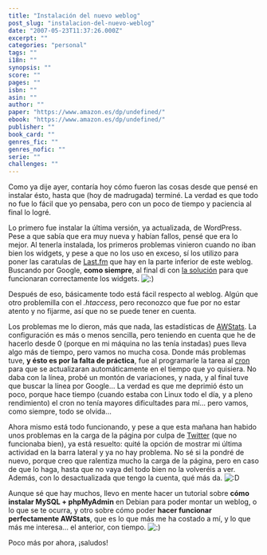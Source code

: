 ```yaml
---
title: "Instalación del nuevo weblog"
post_slug: "instalacion-del-nuevo-weblog"
date: "2007-05-23T11:37:26.000Z"
excerpt: ""
categories: "personal"
tags: ""
i18n: ""
synopsis: ""
score: ""
pages: ""
isbn: ""
asin: ""
author: ""
paper: "https://www.amazon.es/dp/undefined/"
ebook: "https://www.amazon.es/dp/undefined/"
publisher: ""
book_card: ""
genres_fic: ""
genres_nofic: ""
serie: ""
challenges: ""
---
```


Como ya dije ayer, contaría hoy cómo fueron las cosas desde que pensé en instalar ésto, hasta que (hoy de madrugada) terminé. La verdad es que todo no fue lo fácil que yo pensaba, pero con un poco de tiempo y paciencia al final lo logré.

Lo primero fue instalar la última versión, ya actualizada, de WordPress. Pese a que sabía que era muy nueva y habían fallos, pensé que era lo mejor. Al tenerla instalada, los primeros problemas vinieron cuando no iban bien los widgets, y pese a que no los uso en exceso, sí los utilizo para poner las caratulas de [Last.fm](http://www.lastfm.es) que hay en la parte inferior de este weblog. Buscando por Google, **como siempre**, al final di con [la solución](http://www.neverlandteam.net/blog/2007/05/16/error-en-wordpress-22-problemas-con-los-widgets/) para que funcionaran correctamente los widgets. ![:)](http://fjp.es/wp-includes/images/smilies/icon_smile.gif)

Después de eso, básicamente todo está fácil respecto al weblog. Algún que otro problemilla con el _.htaccess_, pero reconozco que fue por no estar atento y no fijarme, así que no se puede tener en cuenta.

Los problemas me lo dieron, más que nada, las estadísticas de [AWStats](http://awstats.sourceforge.net/). La configuración es más o menos sencilla, pero teniendo en cuenta que he de hacerlo desde 0 (porque en mi máquina no las tenía instadas) pues lleva algo más de tiempo, pero vamos no mucha cosa. Donde más problemas tuve, **y ésto es por la falta de práctica**, fue al programarle la tarea al [cron](http://es.wikipedia.org/wiki/Cron_%28unix%29) para que se actualizaran automáticamente en el tiempo que yo quisiera. No daba con la línea, probé un montón de variaciones, y nada, y al final tuve que buscar la línea por Google… La verdad es que me deprimió ésto un poco, porque hace tiempo (cuando estaba con Linux todo el día, y a pleno rendimiento) el cron no tenía mayores dificultades para mí… pero vamos, como siempre, todo se olvida…

Ahora mismo está todo funcionando, y pese a que esta mañana han habido unos problemas en la carga de la página por culpa de [Twitter](http://www.twitter.com) (que no funcionaba bien), ya está resuelto: quité la opción de mostrar mi última actividad en la barra lateral y ya no hay problema. No sé si la pondré de nuevo, porque creo que ralentiza mucho la carga de la página, pero en caso de que lo haga, hasta que no vaya del todo bien no la volveréis a ver. Además, con lo desactualizada que tengo la cuenta, qué más da. ![:D](http://fjp.es/wp-includes/images/smilies/icon_biggrin.gif)

Aunque sé que hay muchos, llevo en mente hacer un tutorial sobre **cómo instalar MySQL + phpMyAdmin** en Debian para poder montar un weblog, o lo que se te ocurra, y otro sobre cómo poder **hacer funcionar perfectamente AWStats**, que es lo que más me ha costado a mí, y lo que más me interesa… el anterior, con tiempo. ![:)](http://fjp.es/wp-includes/images/smilies/icon_smile.gif)

Poco más por ahora, ¡saludos!
